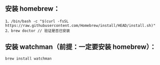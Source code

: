 ## 安装 homebrew：

```
1、/bin/bash -c "$(curl -fsSL https://raw.githubusercontent.com/Homebrew/install/HEAD/install.sh)"
2、brew doctor // 验证是否已安装
```

## 安装 watchman（前提：一定要安装 homebrew）：

```
brew install watchman
```
